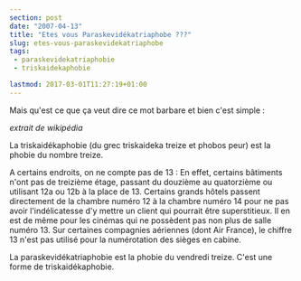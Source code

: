 ```yaml
---
section: post
date: "2007-04-13"
title: "Etes vous Paraskevidékatriaphobe ???"
slug: etes-vous-paraskevidekatriaphobe
tags:
 - paraskevidekatriaphobie
 - triskaidekaphobie

lastmod: 2017-03-01T11:27:19+01:00
---
```


Mais qu'est ce que ça veut dire ce mot barbare  et bien c'est simple :

_extrait de wikipédia_

La triskaidékaphobie (du grec triskaideka treize et phobos peur) est la phobie du nombre treize.

A certains endroits, on ne compte pas de 13 : En effet, certains bâtiments n'ont pas de treizième étage, passant du douzième au quatorzième ou utilisant 12a ou 12b à la place de 13. Certains grands hôtels passent directement de la chambre numéro 12 à la chambre numéro 14 pour ne pas avoir l'indélicatesse d'y mettre un client qui pourrait être superstitieux. Il en est de même pour les cinémas qui ne possèdent pas non plus de salle numéro 13. Sur certaines compagnies aériennes (dont Air France), le chiffre 13 n'est pas utilisé pour la numérotation des sièges en cabine.

La paraskevidékatriaphobie est la phobie du vendredi treize. C'est une forme de triskaidékaphobie.
